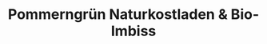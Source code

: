 ---
title: "Pommerngrün Naturkostladen & Bio-Imbiss"
url: /greifswald/pommerngruen-naturkostladen-und-bio-imbiss/
shop: Supermarkt
---